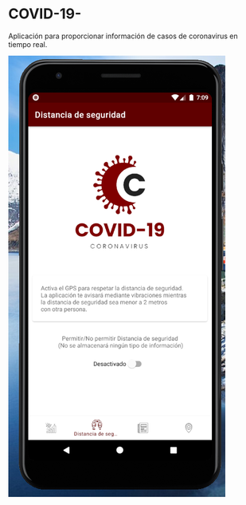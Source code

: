# COVID-19-
Aplicación para proporcionar información de casos de coronavirus en tiempo real.

![alt text](https://github.com/achrafAhamad/COVID-19-/blob/main/distance.PNG)
